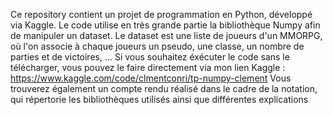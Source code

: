 Ce repository contient un projet de programmation en Python, développé via Kaggle.
Le code utilise en très grande partie la bibliothèque Numpy afin de manipuler un dataset.
Le dataset est une liste de joueurs d'un MMORPG, où l'on associe à chaque joueurs un pseudo, une classe, un nombre de parties et de victoires, ...
Si vous souhaitez éxécuter le code sans le télécharger, vous pouvez le faire directement via mon lien Kaggle : https://www.kaggle.com/code/clmentconri/tp-numpy-clement
Vous trouverez également un compte rendu réalisé dans le cadre de la notation, qui répertorie les bibliothèques utilisés ainsi que différentes explications
